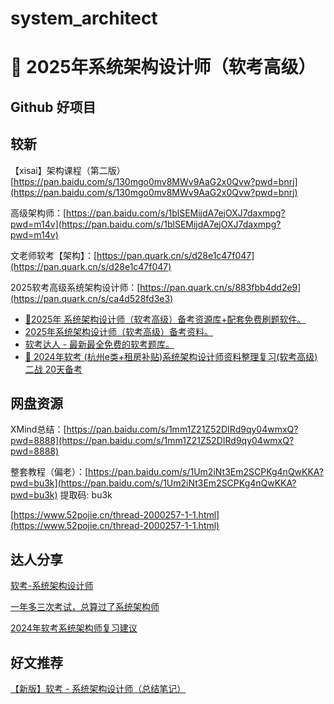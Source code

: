 # system_architect
# 💯 2025年系统架构设计师（软考高级）

## Github 好项目

## 较新

【xisai】架构课程（第二版） [https://pan.baidu.com/s/130mgo0mv8MWv9AaG2x0Qvw?pwd=bnrj](https://pan.baidu.com/s/130mgo0mv8MWv9AaG2x0Qvw?pwd=bnrj) 

高级架构师：[https://pan.baidu.com/s/1blSEMijdA7ejOXJ7daxmpg?pwd=m14v](https://pan.baidu.com/s/1blSEMijdA7ejOXJ7daxmpg?pwd=m14v)

文老师软考【架构】：[https://pan.quark.cn/s/d28e1c47f047](https://pan.quark.cn/s/d28e1c47f047)

2025软考高级系统架构设计师：[https://pan.quark.cn/s/883fbb4dd2e9](https://pan.quark.cn/s/ca4d528fd3e3)


+ [ 💯2025年 系统架构设计师（软考高级）备考资源库+配套免费刷题软件。](https://github.com/xiaomabenten/system_architect)
+ [2025年系统架构设计师（软考高级）备考资料。](https://github.com/xxlllq/system_architect)
+ [软考达人 - 最新最全免费的软考题库。](https://github.com/ruankaodaren/ruankao)
+ [🐍 2024年软考 (杭州e类+租房补贴)系统架构设计师资料整理复习(软考高级) 二战 20天备考](https://github.com/hakusai22/System_Architect)

## 网盘资源

XMind总结：[https://pan.baidu.com/s/1mm1Z21Z52DIRd9qy04wmxQ?pwd=8888](https://pan.baidu.com/s/1mm1Z21Z52DIRd9qy04wmxQ?pwd=8888) 

整套教程（偏老）：[https://pan.baidu.com/s/1Um2iNt3Em2SCPKg4nQwKKA?pwd=bu3k](https://pan.baidu.com/s/1Um2iNt3Em2SCPKg4nQwKKA?pwd=bu3k) 提取码: bu3k

[https://www.52pojie.cn/thread-2000257-1-1.html](https://www.52pojie.cn/thread-2000257-1-1.html)

## 达人分享

[软考-系统架构设计师](https://o8obptw4qh.feishu.cn/docx/OyPcdhn9yovg6KxaAOzccrEJnsh)

[一年多三次考试，总算过了系统架构师](https://juejin.cn/post/7449570539884265524)

[2024年软考系统架构师复习建议](https://juejin.cn/post/7384636994981920806)

## 好文推荐

[【新版】软考 - 系统架构设计师（总结笔记）](https://blog.csdn.net/weixin_30197685/article/details/132797803)





